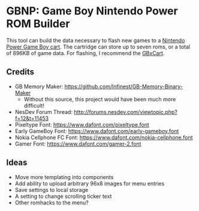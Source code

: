 # GBNP: Game Boy Nintendo Power ROM Builder

This tool can build the data necessary to flash new games to a [Nintendo Power Game Boy cart](https://en.wikipedia.org/wiki/Nintendo_Power_(cartridge)). The cartridge can store up to seven roms, or a total of 896KB of game data. For flashing, I recommend the [GBxCart](https://www.gbxcart.com/).

## Credits
- GB Memory Maker: https://github.com/Infinest/GB-Memory-Binary-Maker
  - Without this source, this project would have been much more difficult!
- NesDev Forum Thread: http://forums.nesdev.com/viewtopic.php?f=12&t=11453
- Pixeltype Font: https://www.dafont.com/pixeltype.font
- Early GameBoy Font: https://www.dafont.com/early-gameboy.font
- Nokia Cellphone FC Font: https://www.dafont.com/nokia-cellphone.font
- Gamer Font: https://www.dafont.com/gamer-2.font

## Ideas
- Move more templating into components
- Add ability to upload arbitrary 96x8 images for menu entries
- Save settings to local storage
- A setting to change scrolling ticker text
- Other romhacks to the menu?
